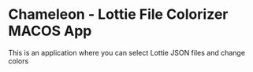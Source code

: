 # Chameleon - Lottie File Colorizer MACOS App

This is an application where you can select Lottie JSON files and change colors

